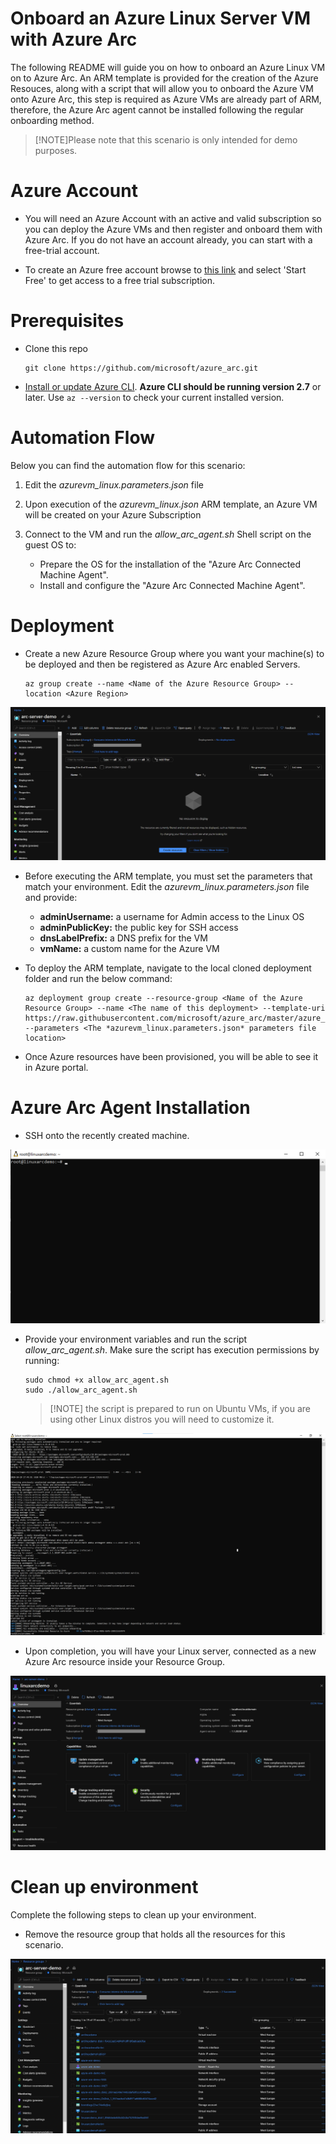 #  Onboard an Azure Linux Server VM with Azure Arc

The following README will guide you on how to onboard an Azure Linux VM on to Azure Arc. An ARM template is provided for the creation of the Azure Resouces, along with a script that will allow you to onboard the Azure VM onto Azure Arc, this step is required as Azure VMs are already part of ARM, therefore, the Azure Arc agent cannot be installed following the regular onboarding method. 

   > [!NOTE]Please note that this scenario is only intended for demo purposes. 

# Azure Account  

* You will need an Azure Account with an active and valid subscription so you can deploy the Azure VMs and then register and onboard them with Azure Arc. If you do not have an account already, you can start with a free-trial account. 

* To create an Azure free account browse to [this link](https://azure.microsoft.com/en-us/free/) and select 'Start Free' to get access to a free trial subscription. 

# Prerequisites

* Clone this repo

    ```terminal
    git clone https://github.com/microsoft/azure_arc.git
    ```
    
* [Install or update Azure CLI](https://docs.microsoft.com/en-us/cli/azure/install-azure-cli?view=azure-cli-latest). **Azure CLI should be running version 2.7** or later. Use ```az --version``` to check your current installed version.

# Automation Flow

Below you can find the automation flow for this scenario:

1. Edit the *azurevm_linux.parameters.json* file 

2. Upon execution of the *azurevm_linux.json* ARM template, an Azure VM will be created on your Azure Subscription

3. Connect to the VM and run the *allow_arc_agent.sh* Shell script on the guest OS to: 
    * Prepare the OS for the installation of the "Azure Arc Connected Machine Agent".
    * Install and configure the "Azure Arc Connected Machine Agent". 

# Deployment

* Create a new Azure Resource Group where you want your machine(s) to be deployed and then be registered as Azure Arc enabled Servers. 

    ```terminal
    az group create --name <Name of the Azure Resource Group> --location <Azure Region>
    ```

![](../img/azure_linux/01.png)

* Before executing the ARM template, you must set the parameters that match your environment. Edit the *azurevm_linux.parameters.json* file and provide: 
    - **adminUsername:** a username for Admin access to the Linux OS
    - **adminPublicKey:** the public key for SSH access
    - **dnsLabelPrefix:** a DNS prefix for the VM 
    - **vmName:** a custom name for the Azure VM

* To deploy the ARM template, navigate to the local cloned deployment folder and run the below command:

    ```console
    az deployment group create --resource-group <Name of the Azure Resource Group> --name <The name of this deployment> --template-uri https://raw.githubusercontent.com/microsoft/azure_arc/master/azure_arc_servers_jumpstart/azure/arm_template/azurevm_linux.json --parameters <The *azurevm_linux.parameters.json* parameters file location>
    ```

* Once Azure resources have been provisioned, you will be able to see it in Azure portal. 

# Azure Arc Agent Installation 

* SSH onto the recently created machine. 

![](../img/azure_linux/02.png)

* Provide your environment variables and run the script *allow_arc_agent.sh*. Make sure the script has execution permissions by running: 

    ```console
    sudo chmod +x allow_arc_agent.sh
    sudo ./allow_arc_agent.sh
    ```
   > [!NOTE] the script is prepared to run on Ubuntu VMs, if you are using other Linux distros you will need to customize it. 

![](../img/azure_linux/03.png)

* Upon completion, you will have your Linux server, connected as a new Azure Arc resource inside your Resource Group.

![](../img/azure_linux/04.png)


# Clean up environment

Complete the following steps to clean up your environment.

* Remove the resource group that holds all the resources for this scenario. 

![](../img/azure_linux/05.png)
